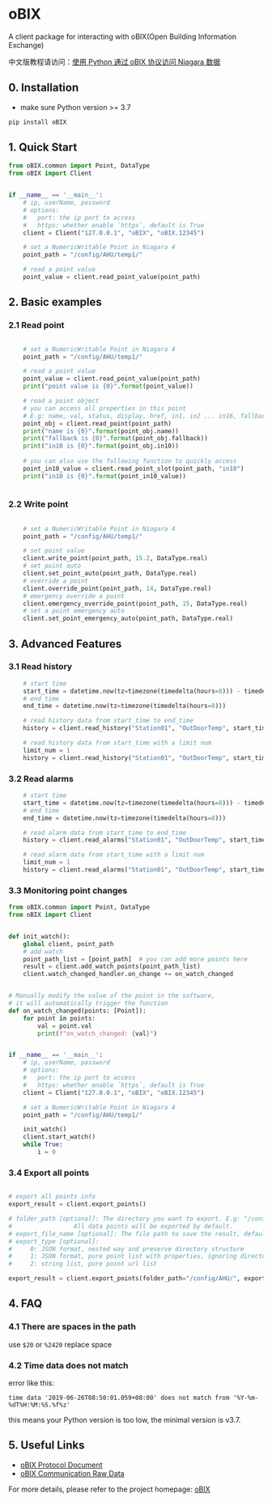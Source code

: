 # oBIX

A client package for interacting with oBIX(Open Building Information Exchange)

中文版教程请访问：[使用 Python 通过 oBIX 协议访问 Niagara 数据](https://www.cnblogs.com/IUpdatable/p/14052867.html)

## 0. Installation

* make sure Python version >= 3.7

```bash
pip install oBIX
```


## 1. Quick Start
```Python
from oBIX.common import Point, DataType
from oBIX import Client


if __name__ == '__main__':
    # ip, userName, password
    # options:
    #   port: the ip port to access
    #   https: whether enable `https`, default is True
    client = Client("127.0.0.1", "oBIX", "oBIX.12345")

    # set a NumericWritable Point in Niagara 4
    point_path = "/config/AHU/temp1/"

    # read a point value
    point_value = client.read_point_value(point_path)

```
## 2. Basic examples
### 2.1 Read point

```python

    # set a NumericWritable Point in Niagara 4
    point_path = "/config/AHU/temp1/"

    # read a point value
    point_value = client.read_point_value(point_path)
    print("point value is {0}".format(point_value))

    # read a point object
    # you can access all properties in this point
    # E.g: name, val, status, display, href, in1, in2 ... in16, fallback, out
    point_obj = client.read_point(point_path)
    print("name is {0}".format(point_obj.name))
    print("fallback is {0}".format(point_obj.fallback))
    print("in10 is {0}".format(point_obj.in10))
    
    # you can also use the following function to quickly access
    point_in10_value = client.read_point_slot(point_path, "in10")
    print("in10 is {0}".format(point_in10_value))
    
```

### 2.2 Write point

```python
    
    # set a NumericWritable Point in Niagara 4
    point_path = "/config/AHU/temp1/"

    # set point value
    client.write_point(point_path, 15.2, DataType.real)
    # set point auto
    client.set_point_auto(point_path, DataType.real)
    # override a point
    client.override_point(point_path, 14, DataType.real)
    # emergency override a point
    client.emergency_override_point(point_path, 15, DataType.real)
    # set a point emergency auto
    client.set_point_emergency_auto(point_path, DataType.real)

```

## 3. Advanced Features
### 3.1 Read history
```Python
    # start time
    start_time = datetime.now(tz=timezone(timedelta(hours=8))) - timedelta(minutes=10)
    # end time
    end_time = datetime.now(tz=timezone(timedelta(hours=8)))

    # read history data from start_time to end_time
    history = client.read_history("Station01", "OutDoorTemp", start_time, end_time)

    # read history data from start_time with a limit num
    limit_num = 1
    history = client.read_history("Station01", "OutDoorTemp", start_time=start_time, limit=limit_num)
```
### 3.2 Read alarms
```Python
    # start time
    start_time = datetime.now(tz=timezone(timedelta(hours=8))) - timedelta(minutes=10)
    # end time
    end_time = datetime.now(tz=timezone(timedelta(hours=8)))

    # read alarm data from start_time to end_time
    history = client.read_alarms("Station01", "OutDoorTemp", start_time, end_time)

    # read alarm data from start_time with a limit num
    limit_num = 1
    history = client.read_alarms("Station01", "OutDoorTemp", start_time=start_time, limit=limit_num)
```
### 3.3 Monitoring point changes
```python
from oBIX.common import Point, DataType
from oBIX import Client


def init_watch():
    global client, point_path
    # add watch
    point_path_list = [point_path]  # you can add more points here
    result = client.add_watch_points(point_path_list)
    client.watch_changed_handler.on_change += on_watch_changed


# Manually modify the value of the point in the software,
# it will automatically trigger the function
def on_watch_changed(points: [Point]):
    for point in points:
        val = point.val
        print(f"on_watch_changed: {val}")


if __name__ == '__main__':
    # ip, userName, password
    # options:
    #   port: the ip port to access
    #   https: whether enable `https`, default is True
    client = Client("127.0.0.1", "oBIX", "oBIX.12345")

    # set a NumericWritable Point in Niagara 4
    point_path = "/config/AHU/temp1/"

    init_watch()
    client.start_watch()
    while True:
        i = 0

```
### 3.4 Export all points

```python

# export all points info
export_result = client.export_points()

# folder_path [optional]: The directory you want to export. E.g: "/config/xxx/"
#                 All data points will be exported by default.
# export_file_name [optional]: The file path to save the result, default is "all_points.json"
# export_type [optional]:
#     0: JSON format, nested way and preserve directory structure
#     1: JSON format, pure point list with properties, ignoring directory structure
#     2: string list, pure point url list

export_result = client.export_points(folder_path="/config/AHU/", export_file_name="output.json", export_type=1)
```


## 4. FAQ

### 4.1 There are spaces in the path

use `$20` or `%2420` replace space

### 4.2 Time data does not match
error like this:
```
time data '2019-06-26T08:50:01.059+08:00' does not match from '%Y-%m-%dT%H:%M:%S.%f%z'
```
this means your Python version is too low, the minimal version is v3.7.

## 5. Useful Links
* [oBIX Protocol Document](http://docs.oasis-open.org/obix/obix/v1.1/csprd01/obix-v1.1-csprd01.html)
* [oBIX Communication Raw Data](https://documenter.getpostman.com/view/1068428/S1LpaXea#intro)

For more details, please refer to the project homepage: [oBIX](https://github.com/IUpdatable/oBIX)
